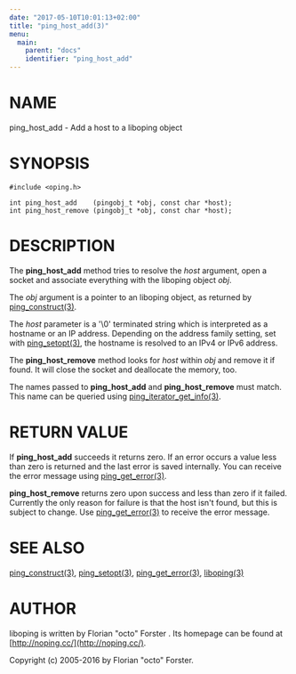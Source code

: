 ```yaml
---
date: "2017-05-10T10:01:13+02:00"
title: "ping_host_add(3)"
menu:
  main:
    parent: "docs"
    identifier: "ping_host_add"
---
```

# NAME

ping\_host\_add - Add a host to a liboping object

# SYNOPSIS

    #include <oping.h>

    int ping_host_add    (pingobj_t *obj, const char *host);
    int ping_host_remove (pingobj_t *obj, const char *host);

# DESCRIPTION

The __ping\_host\_add__ method tries to resolve the _host_ argument, open a
socket and associate everything with the liboping object _obj_.

The _obj_ argument is a pointer to an liboping object, as returned by
[ping\_construct(3)](http://man.he.net/man3/ping\_construct).

The _host_ parameter is a '\\0' terminated string which is interpreted as a
hostname or an IP address. Depending on the address family setting, set with
[ping\_setopt(3)](http://man.he.net/man3/ping\_setopt), the hostname is resolved to an IPv4 or IPv6 address.

The __ping\_host\_remove__ method looks for _host_ within _obj_ and remove it if
found. It will close the socket and deallocate the memory, too.

The names passed to __ping\_host\_add__ and __ping\_host\_remove__ must match. This
name can be queried using [ping\_iterator\_get\_info(3)](http://man.he.net/man3/ping\_iterator\_get\_info).

# RETURN VALUE

If __ping\_host\_add__ succeeds it returns zero. If an error occurs a value less
than zero is returned and the last error is saved internally. You can receive
the error message using [ping\_get\_error(3)](http://man.he.net/man3/ping\_get\_error).

__ping\_host\_remove__ returns zero upon success and less than zero if it failed.
Currently the only reason for failure is that the host isn't found, but this is
subject to change. Use [ping\_get\_error(3)](http://man.he.net/man3/ping\_get\_error) to receive the error message.

# SEE ALSO

[ping\_construct(3)](http://man.he.net/man3/ping\_construct),
[ping\_setopt(3)](http://man.he.net/man3/ping\_setopt),
[ping\_get\_error(3)](http://man.he.net/man3/ping\_get\_error),
[liboping(3)](http://man.he.net/man3/liboping)

# AUTHOR

liboping is written by Florian "octo" Forster <ff at octo.it>.
Its homepage can be found at [http://noping.cc/](http://noping.cc/).

Copyright (c) 2005-2016 by Florian "octo" Forster.
